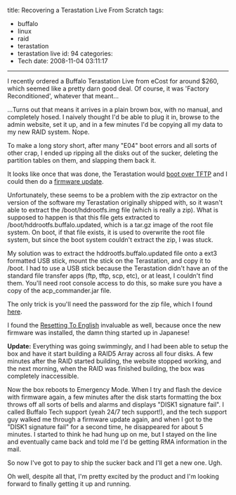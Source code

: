 title: Recovering a Terastation Live From Scratch
tags:
  - buffalo
  - linux
  - raid
  - terastation
  - terastation live
id: 94
categories:
  - Tech
date: 2008-11-04 03:11:17
---

I recently ordered a Buffalo Terastation Live from eCost for around $260, which seemed like a pretty darn good deal. Of course, it was 'Factory Reconditioned', whatever that meant...

...Turns out that means it arrives in a plain brown box, with no manual, and completely hosed. I naively thought I'd be able to plug it in, browse to the admin website, set it up, and in a few minutes I'd be copying all my data to my new RAID system. Nope.

To make a long story short, after many "E04" boot errors and all sorts of other crap, I ended up ripping all the disks out of the sucker, deleting the partition tables on them, and slapping them back it.

It looks like once that was done, the Terastation would [boot over TFTP](http://buffalo.nas-central.org/index.php/Revive_your_arm9_box_from_scratch) and I could then do a [firmware update](http://www.buffalotech.com/support/downloads).

Unfortunately, these seems to be a problem with the zip extractor on the version of the software my Terastation originally shipped with, so it wasn't able to extract the /boot/hddrootfs.img file (which is really a zip). What is supposed to happen is that this file gets extracted to /boot/hddrootfs.buffalo.updated, which is a tar.gz image of the root file system. On boot, if that file exists, it is used to overwrite the root file system, but since the boot system couldn't extract the zip, I was stuck.

My solution was to extract the hddrootfs.buffalo.updated file onto a ext3 formatted USB stick, mount the stick on the Terastation, and copy it to /boot. I had to use a USB stick because the Terastation didn't have an of the standard file transfer apps (ftp, tftp, scp, etc), or at least, I couldn't find them. You'll need root console access to do this, so make sure you have a copy of the acp_commander.jar file.

The only trick is you'll need the password for the zip file, which I found [here](http://buffalo.nas-central.org/index.php?title=Create_a_custom_firmware_image#Collected_passwords "Create_a_custom_firmware_image#Collected_passwords").

I found the [Resetting To English](http://buffalo.nas-central.org/index.php/TeraStation:_Resetting_to_English) invaluable as well, because once the new firmware was installed, the damn thing started up in Japanese!

**Update:** Everything was going swimmingly, and I had been able to setup the box and have it start building a RAID5 Array across all four disks. A few minutes after the RAID started building, the website stopped working, and the next morning, when the RAID was finished building, the box was completely inaccessible.

Now the box reboots to Emergency Mode. When I try and flash the device with firmware again, a few minutes after the disk starts formatting the box throws off all sorts of bells and alarms and displays "DISK1 signature fail". I called Buffalo Tech support (yeah 24/7 tech support!), and the tech support guy walked me through a firmware update again, and when I got to the "DISK1 signature fail" for a second time, he disappeared for about 5 minutes. I started to think he had hung up on me, but I stayed on the line and eventually came back and told me I'd be getting RMA information in the mail.

So now I've got to pay to ship the sucker back and I'll get a new one. Ugh.

Oh well, despite all that, I'm pretty excited by the product and I'm looking forward to finally getting it up and running.
